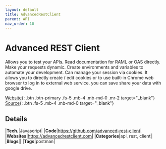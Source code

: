 ```yaml
---
layout: default
title: AdvancedRestClient
parent: API
nav_order: 10
---
```


# Advanced REST Client

Allows you to test your APIs. Read documentation for RAML or OAS directly. Make your requests dynamic.
Create environments and variables to automate your development. Can manage your session via cookies.
It allows you to directly create / edit cookies or to use built-in Chrome web browser to log in to external web service.
you can save share your data with google drive.

[Website](https://advancedrestclient.com){: .btn .btn-primary .fs-5 .mb-4 .mb-md-0 .mr-2 target="_blank"}
[Source](https://github.com/advanced-rest-client/arc-electron){: .btn .fs-5 .mb-4 .mb-md-0 target="_blank"}

## Details

|**Tech.**|Javascript|
|**Code**|https://github.com/advanced-rest-client|
|**Websites**|https://advancedrestclient.com|
|**Categories**|api, rest, client|
|**Blogs**||
|**Tags**|postman|
